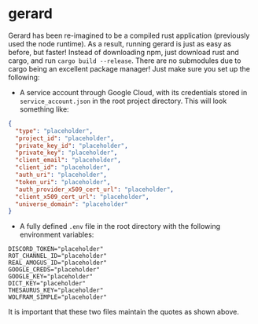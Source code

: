 # gerard
Gerard has been re-imagined to be a compiled rust application (previously used the node runtime). As a result, running gerard is just as easy as before, but faster! Instead of downloading npm, just download rust and cargo, and run `cargo build --release`. There are no submodules due to cargo being an excellent package manager! Just make sure you set up the following:
- A service account through Google Cloud, with its credentials stored in `service_account.json` in the root project directory. This will look something like:
```JSON
{
  "type": "placeholder",
  "project_id": "placeholder",
  "private_key_id": "placeholder",
  "private_key": "placeholder",
  "client_email": "placeholder",
  "client_id": "placeholder",
  "auth_uri": "placeholder",
  "token_uri": "placeholder",
  "auth_provider_x509_cert_url": "placeholder",
  "client_x509_cert_url": "placeholder",
  "universe_domain": "placeholder"
}
```
- A fully defined `.env` file in the root directory with the following environment variables:
```env
DISCORD_TOKEN="placeholder"
ROT_CHANNEL_ID="placeholder"
REAL_AMOGUS_ID="placeholder"
GOOGLE_CREDS="placeholder"
GOOGLE_KEY="placeholder"
DICT_KEY="placeholder"
THESAURUS_KEY="placeholder"
WOLFRAM_SIMPLE="placeholder"
```

It is important that these two files maintain the quotes as shown above.
